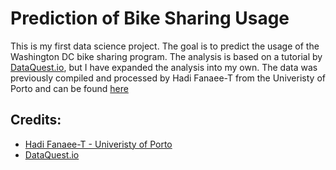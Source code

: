# Prediction of Bike Sharing Usage

This is my first data science project. The goal is to predict the usage of the Washington DC bike sharing program. The analysis is based on a tutorial by [DataQuest.io](https://www.dataquest.io), but I have expanded the analysis into my own. The data was previously compiled and processed by Hadi Fanaee-T from the Univeristy of Porto and can be found [here](http://archive.ics.uci.edu/ml/datasets/Bike+Sharing+Dataset)

## Credits:
* [Hadi Fanaee-T - Univeristy of Porto](http://archive.ics.uci.edu/ml/datasets/Bike+Sharing+Dataset)
* [DataQuest.io](https://www.dataquest.io)


